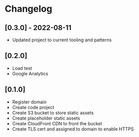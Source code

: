 # Changelog

## [0.3.0] - 2022-08-11

- Updated project to current tooling and patterns

## [0.2.0]

- Load test
- Google Analytics

## [0.1.0]

- Register domain
- Create code project
- Create S3 bucket to store static assets
- Create placeholder static assets
- Create CloudFront CDN to front the bucket
- Create TLS cert and assigned to domain to enable HTTPS
